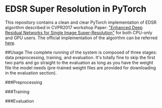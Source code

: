 # EDSR Super Resolution in PyTorch

This repository contains a clean and clear PyTorch implementation of EDSR algorithm described in
CVPR2017 workshop Paper: ["Enhanced Deep Residual Networks for Single Image Super-Resolution"](https://arxiv.org/pdf/1707.02921.pdf) 
for both CPU-only and GPU users. The official implementation of the algoirthm can be referred 
[here](https://github.com/sanghyun-son/EDSR-PyTorch).

##Usage
The complete running of the system is composed of three stages: data preprocessing, training,
and evaluation. It's totally fine to skip the first two parts and go straight to the evaluation
as long as you have the weight file the model needs (pre-trained weight files are provided for downloading
in the evaluation section).

###Preprocessing


###Training


###Evaluation